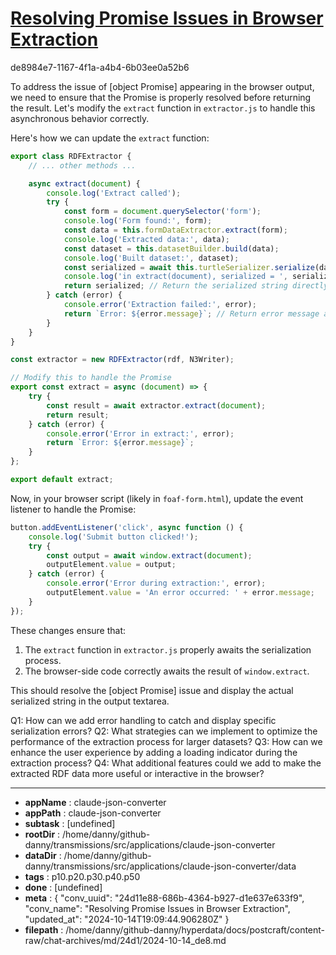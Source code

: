 # [Resolving Promise Issues in Browser Extraction](https://claude.ai/chat/24d11e88-686b-4364-b927-d1e637e633f9)

de8984e7-1167-4f1a-a4b4-6b03ee0a52b6

 To address the issue of [object Promise] appearing in the browser output, we need to ensure that the Promise is properly resolved before returning the result. Let's modify the `extract` function in `extractor.js` to handle this asynchronous behavior correctly.

Here's how we can update the `extract` function:

```javascript
export class RDFExtractor {
    // ... other methods ...

    async extract(document) {
        console.log('Extract called');
        try {
            const form = document.querySelector('form');
            console.log('Form found:', form);
            const data = this.formDataExtractor.extract(form);
            console.log('Extracted data:', data);
            const dataset = this.datasetBuilder.build(data);
            console.log('Built dataset:', dataset);
            const serialized = await this.turtleSerializer.serialize(dataset);
            console.log('in extract(document), serialized = ', serialized);
            return serialized; // Return the serialized string directly
        } catch (error) {
            console.error('Extraction failed:', error);
            return `Error: ${error.message}`; // Return error message as string
        }
    }
}

const extractor = new RDFExtractor(rdf, N3Writer);

// Modify this to handle the Promise
export const extract = async (document) => {
    try {
        const result = await extractor.extract(document);
        return result;
    } catch (error) {
        console.error('Error in extract:', error);
        return `Error: ${error.message}`;
    }
};

export default extract;
```

Now, in your browser script (likely in `foaf-form.html`), update the event listener to handle the Promise:

```javascript
button.addEventListener('click', async function () {
    console.log('Submit button clicked!');
    try {
        const output = await window.extract(document);
        outputElement.value = output;
    } catch (error) {
        console.error('Error during extraction:', error);
        outputElement.value = 'An error occurred: ' + error.message;
    }
});
```

These changes ensure that:

1. The `extract` function in `extractor.js` properly awaits the serialization process.
2. The browser-side code correctly awaits the result of `window.extract`.

This should resolve the [object Promise] issue and display the actual serialized string in the output textarea.

Q1: How can we add error handling to catch and display specific serialization errors?
Q2: What strategies can we implement to optimize the performance of the extraction process for larger datasets?
Q3: How can we enhance the user experience by adding a loading indicator during the extraction process?
Q4: What additional features could we add to make the extracted RDF data more useful or interactive in the browser?

---

* **appName** : claude-json-converter
* **appPath** : claude-json-converter
* **subtask** : [undefined]
* **rootDir** : /home/danny/github-danny/transmissions/src/applications/claude-json-converter
* **dataDir** : /home/danny/github-danny/transmissions/src/applications/claude-json-converter/data
* **tags** : p10.p20.p30.p40.p50
* **done** : [undefined]
* **meta** : {
  "conv_uuid": "24d11e88-686b-4364-b927-d1e637e633f9",
  "conv_name": "Resolving Promise Issues in Browser Extraction",
  "updated_at": "2024-10-14T19:09:44.906280Z"
}
* **filepath** : /home/danny/github-danny/hyperdata/docs/postcraft/content-raw/chat-archives/md/24d1/2024-10-14_de8.md